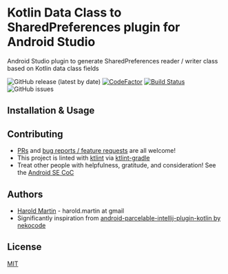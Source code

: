 # Kotlin Data Class to SharedPreferences plugin for Android Studio
Android Studio plugin to generate SharedPreferences reader / writer class based on Kotlin data class fields

![GitHub release (latest by date)](https://img.shields.io/github/v/release/hbmartin/android-studio-sharedprefs-from-data-class)
[![CodeFactor](https://www.codefactor.io/repository/github/hbmartin/android-studio-sharedprefs-from-data-class/badge)](https://www.codefactor.io/repository/github/hbmartin/android-studio-sharedprefs-from-data-class)
[![Build Status](https://www.travis-ci.com/hbmartin/android-studio-sharedprefs-from-data-class.svg?branch=master)](https://www.travis-ci.com/hbmartin/android-studio-sharedprefs-from-data-class)
![GitHub issues](https://img.shields.io/github/issues/hbmartin/android-studio-sharedprefs-from-data-class)

## Installation & Usage

## Contributing

* [PRs](https://github.com/hbmartin/android-studio-sharedprefs-from-data-class/pulls) and [bug reports / feature requests](https://github.com/hbmartin/android-studio-sharedprefs-from-data-class/issues) are all welcome!
* This project is linted with [ktlint](https://github.com/pinterest/ktlint) via [ktlint-gradle](https://github.com/JLLeitschuh/ktlint-gradle/tags)
* Treat other people with helpfulness, gratitude, and consideration! See the [Android SE CoC](https://android.stackexchange.com/conduct)

## Authors

* [Harold Martin](https://www.linkedin.com/in/harold-martin-98526971/) - harold.martin at gmail
* Significantly inspiration from [android-parcelable-intellij-plugin-kotlin by nekocode](https://plugins.jetbrains.com/plugin/8086-parcelable-code-generator-for-kotlin-)

## License

[MIT](LICENSE)

